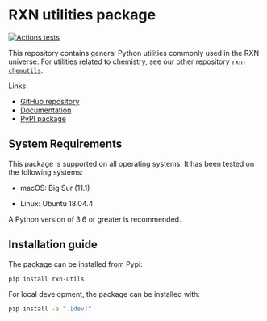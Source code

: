 # RXN utilities package

[![Actions tests](https://github.com/rxn4chemistry/rxn-utilities/actions/workflows/tests.yaml/badge.svg)](https://github.com/rxn4chemistry/rxn-utilities/actions)

This repository contains general Python utilities commonly used in the RXN universe.
For utilities related to chemistry, see our other repository [`rxn-chemutils`](https://github.com/rxn4chemistry/rxn-chemutils).

Links:
* [GitHub repository](https://github.com/rxn4chemistry/rxn-utilities)
* [Documentation](https://rxn4chemistry.github.io/rxn-utilities/)
* [PyPI package](https://pypi.org/project/rxn-utils/)

## System Requirements

This package is supported on all operating systems.
It has been tested on the following systems:

+ macOS: Big Sur (11.1)

+ Linux: Ubuntu 18.04.4

A Python version of 3.6 or greater is recommended.

## Installation guide

The package can be installed from Pypi:

```bash
pip install rxn-utils
```

For local development, the package can be installed with:

```bash
pip install -e ".[dev]"
```
